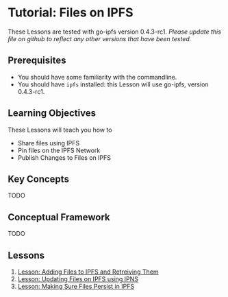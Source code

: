 # Tutorial: Files on IPFS
These Lessons are tested with go-ipfs version 0.4.3-rc1. _Please update this file on github to reflect any other versions that have been tested._

## Prerequisites

- You should have some familiarity with the commandline.
- You should have `ipfs` installed: this Lesson will use go-ipfs, version 0.4.3-rc1.

## Learning Objectives
These Lessons will teach you how to
* Share files using IPFS
* Pin files on the IPFS Network
* Publish Changes to Files on IPFS

## Key Concepts
TODO

## Conceptual Framework
TODO

## Lessons

1. [Lesson: Adding Files to IPFS and Retreiving Them](/files-on-ipfs/1-add-and-retrieve-files/README.md)
1. [Lesson: Updating Files on IPFS using IPNS](/files-on-ipfs/2-update-files/README.md)
1. [Lesson: Making Sure Files Persist in IPFS](/files-on-ipfs/3-pin-files/README.md)
